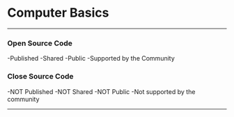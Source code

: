 # Computer Basics

--------


### Open Source Code

-Published
-Shared
-Public
-Supported by the Community


### Close Source Code

-NOT Published
-NOT Shared
-NOT Public
-Not supported by the community




---------
